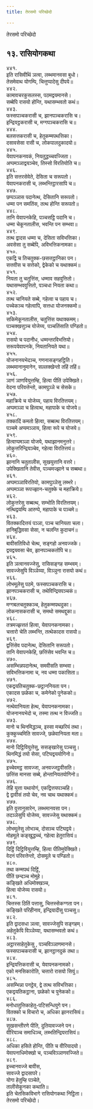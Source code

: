 ```yaml
---
title: तेरसमो परिच्छेदो

---
```

तेरसमो परिच्छेदो  


## १३. रासियोगकथा

४४१.  
इति रासिवीथिं ञत्वा, लब्भमानवसा बुधो।  
तेसमेवाथ योगम्पि, चित्तुप्पादेसु दीपये॥  
४४२.  
कामावचरकुसलस्स, पठमद्वयमानसे।  
सब्बेपि रासयो होन्ति, यथासम्भवतो कथं॥  
४४३.  
फस्सपञ्चकरासी च, झानपञ्चकरासि च।  
इन्द्रियट्ठकरासी च, मग्गपञ्चकरासि च॥  
४४४.  
बलसत्तकरासी च, हेतुकम्मपथत्तिका।  
दसावसेसा रासी च, लोकपालदुकादयो॥  
४४५.  
येवापनकनवकं, नियतुद्धच्चवज्जिता।  
अप्पमञ्ञाद्वयञ्चेव, तिस्सो विरतियोति च॥  
४४६.  
इति सत्तरसेवेते, देसिता च सरूपतो।  
येवापनकरासी च, लब्भन्तिट्ठारसापि च॥  
४४७.  
छप्पञ्ञास पदानेत्थ, देसितानि सरूपतो।  
धम्मा पन समतिंस, तत्थ होन्ति सरूपतो॥  
४४८.  
तानि येवापनकेहि, पञ्चसट्ठि पदानि च।  
धम्मा चेकूनतालीस, भवन्ति पन सम्भवा॥  
४४९.  
तत्थ द्वादस धम्मा च, देसिता सविभत्तिका।  
अवसेसा तु सब्बेपि, अविभत्तिकनामका॥  
४५०.  
एकद्वि च तिचतुक्क-छसत्तट्ठानिका पन।  
सत्तवीस च सत्तेको, द्वेकेको च यथाक्कमं॥  
४५१.  
नियता तु चतुत्तिंस, धम्माव सहवुत्तितो।  
यथासम्भववुत्तितो, पञ्चधा नियता कथा॥  
४५२.  
तत्थ चानियते सब्बे, गहेत्वा च पहाय च।  
पच्चेकञ्च गहेत्वापि, सत्तधा योजनक्कमो॥  
४५३.  
सकिमेकूनतालीस, चतुत्तिंस यथाक्कमम्।  
पञ्चक्खत्तुञ्च योजेय्य, पञ्चतिंसाति पण्डितो॥  
४५४.  
रासयो च पदानीध, धम्मन्तरविभत्तियो।  
सरूपयेवापनके, नियतानियते यथा॥  
४५५.  
योजनानयभेदञ्च, गणनासङ्गहट्ठिति।  
लब्भमानानुमानेन, सल्लक्खेन्तो तहिं तहिं॥  
४५६.  
ञाणं ञाणवियुत्तम्हि, हित्वा पीतिं उपेक्खिते।  
वेदना परिवत्तेन्तो, कामपुञ्ञे च सेसके॥  
४५७.  
महाक्रिये च योजेय्य, पहाय विरतित्तयम्।  
अप्पमञ्ञा च हित्वाथ, महापाके च योजये॥  
४५८.  
तक्कादिं कमतो हित्वा, सब्बत्थ विरतित्तयम्।  
पञ्चमे अप्पमञ्ञाय, हित्वा रूपे च योजये॥  
४५९.  
हित्वाप्पमञ्ञा योजये, यथाझानमनुत्तरे।  
लोकुत्तरिन्द्रियञ्चेव, गहेत्वा विरतित्तयं॥  
४६०.  
झानानि चतुतालीस, सुखयुत्तानि वत्तरे।  
उपेक्खितानि तेवीस, पञ्चमज्झाने च सब्बथा॥  
४६१.  
अप्पमञ्ञाविरतियो, कामपुञ्ञेसु लब्भरे।  
अप्पमञ्ञा रूपज्झान-चतुक्के च महाक्रिये॥  
४६२.  
लोकुत्तरेसु सब्बत्थ, सम्भोति विरतित्तयम्।  
नत्थिद्वयम्पि आरुप्पे, महापाके च पञ्चमे॥  
४६३.  
वितक्कादित्तयं पञ्ञा, पञ्च चानियता चला।  
हानिबुद्धिवसा सेसा, न चलन्ति कुदाचनं॥  
४६४.  
बावीसतिविधो चेत्थ, सङ्गहो अनवज्जके।  
द्वयद्वयवसा चेव, झानपञ्चकतोपि च॥  
४६५.  
इति ञत्वानवज्जेसु, रासिसङ्गह सम्भवम्।  
सावज्जेसुपि विञ्ञेय्या, विञ्ञुना रासयो कथं॥  
४६६.  
लोभमूलेसु पठमे, फस्सपञ्चकरासि च।  
झानपञ्चकरासी च, तथेविन्द्रियपञ्चकं॥  
४६७.  
मग्गबलचतुक्कञ्च, हेतुकम्मपथदुका।  
लोकनासकरासी च, समथो समथद्दुका॥  
४६८.  
तत्रमज्झत्ततं हित्वा, येवापनकनामका।  
चत्तारो चेति लब्भन्ति, तत्थेकादस रासयो॥  
४६९.  
द्वत्तिंसेव पदानेत्थ, देसितानि सरूपतो।  
तानि येवापनकेहि, छत्तिंसेव भवन्ति च॥  
४७०.  
असम्भिन्नपदानेत्थ, समवीसति सम्भवा।  
सविभत्तिकनामा च, नव धम्मा पकासिता॥  
४७१.  
एकद्वयतिचतुक्क-छट्ठाननियता पन।  
एकादस छळेका च, कमेनेको पुनेकको॥  
४७२.  
नत्थेवानियता हेत्थ, येवापनकनामका।  
योजनानयभेदो च, तस्मा तत्थ न विज्जति॥  
४७३.  
मानो च थिनमिद्धञ्च, इस्सा मच्छरियं तथा।  
कुक्कुच्चमिति सावज्जे, छळेवानियता मता॥  
४७४.  
मानो दिट्ठिवियुत्तेसु, ससङ्खारेसु पञ्चसु।  
थिनमिद्धं तयो सेसा, पटिघद्वययोगिनो॥  
४७५.  
इच्चेवमट्ठ सावज्जा, अनवज्जट्ठवीसति।  
छत्तिंस मानसा सब्बे, होन्तानियतयोगिनो॥  
४७६.  
तेहि युत्ता यथायोगं, एकद्वित्तयपञ्चहि।  
द्वे द्वावीसं तयो चेव, नव चाथ यथाक्कमं॥  
४७७.  
इति वुत्तानुसारेन, लब्भमानवसा पन।  
तदञ्ञेसुपि योजेय्य, सावज्जेसु यथाक्कमं॥  
४७८.  
लोभमूलेसु लोभञ्च, दोसञ्च पटिघद्वये।  
मोहमूले कङ्खुद्धच्चं, गहेत्वा हेतुरासियं॥  
४७९.  
दिट्ठिं दिट्ठिवियुत्तम्हि, हित्वा पीतिमुपेक्खिते।  
वेदनं परिवत्तेन्तो, दोसमूले च पण्डितो॥  
४८०.  
तथा कम्मपथं दिट्ठिं,  
पीतिं छन्दञ्च मोमुहे।  
कङ्खिते अधिमोक्खञ्च,  
हित्वा योजेय्य रासयो॥  
४८१.  
चित्तस्स ठितिं पत्तासु, चित्तस्सेकग्गता पन।  
कङ्खिते परिहीनाव, इन्द्रियादीसु पञ्चसु॥  
४८२.  
इति द्वादसधा ञत्वा, सावज्जेसुपि सङ्गहम्।  
अहेतुकेपि विञ्ञेय्या, यथासम्भवतो कथं॥  
४८३.  
अट्ठारसाहेतुकेसु , पञ्चविञ्ञाणमानसे।  
फस्सपञ्चकरासी च, झानट्ठानदुकं तथा॥  
४८४.  
इन्द्रियत्तिकरासी च, येवापनकनामको।  
एको मनसिकारोति, चत्तारो रासयो सियुं॥  
४८५.  
असम्भिन्ना पनट्ठेव, द्वे तत्थ सविभत्तिका।  
एकद्वयतिकट्ठाना, छळेको च पुनेकको॥  
४८६.  
मनोधातुत्तिकाहेतु-पटिसन्धियुगे पन।  
वितक्को च विचारो च, अधिका झानरासियं॥  
४८७.  
सुखसन्तीरणे पीति, दुतियावज्जने पन।  
वीरियञ्च समाधिञ्च, लब्भतिन्द्रियरासियं॥  
४८८.  
अधिका हसिते होन्ति, पीति च वीरियादयो।  
येवापनाधिमोक्खो च, पञ्चविञ्ञाणवज्जिते॥  
४८९.  
इच्चानवज्जे बावीस,  
सावज्जे द्वादसापरे।  
योगा हेतुम्हि पञ्चेते,  
तालीसेकूनका कथाति॥  
इति चेतसिकविभागे रासियोगकथा निट्ठिता।  
तेरसमो परिच्छेदो।  